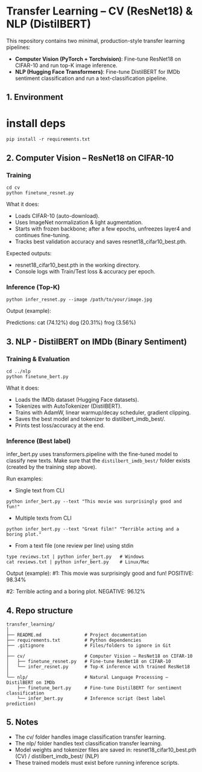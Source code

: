 # Transfer Learning – CV (ResNet18) & NLP (DistilBERT)

This repository contains two minimal, production-style transfer learning pipelines:

- **Computer Vision (PyTorch + Torchvision)**: Fine-tune ResNet18 on CIFAR-10 and run top-K image inference.
- **NLP (Hugging Face Transformers)**: Fine-tune DistilBERT for IMDb sentiment classification and run a text-classification pipeline.


## 1. Environment

# install deps
```
pip install -r requirements.txt
```

## 2. Computer Vision – ResNet18 on CIFAR-10

### Training
```
cd cv
python finetune_resnet.py
```
What it does:
- Loads CIFAR-10 (auto-download).
- Uses ImageNet normalization & light augmentation.
- Starts with frozen backbone; after a few epochs, unfreezes layer4 and continues fine-tuning.
- Tracks best validation accuracy and saves resnet18_cifar10_best.pth.

Expected outputs:
- resnet18_cifar10_best.pth in the working directory.
- Console logs with Train/Test loss & accuracy per epoch.

### Inference (Top-K)
```
python infer_resnet.py --image /path/to/your/image.jpg
```
Output (example):

Predictions:
cat (74.12%)
dog (20.31%)
frog (3.56%)

## 3. NLP - DistilBERT on IMDb (Binary Sentiment)

### Training & Evaluation
```
cd ../nlp
python finetune_bert.py
```
What it does:
- Loads the IMDb dataset (Hugging Face datasets).
- Tokenizes with AutoTokenizer (DistilBERT).
- Trains with AdamW, linear warmup/decay scheduler, gradient clipping.
- Saves the best model and tokenizer to distilbert_imdb_best/.
- Prints test loss/accuracy at the end.

### Inference (Best label)
infer_bert.py uses transformers.pipeline with the fine-tuned model to classify new texts.
Make sure that the `distilbert_imdb_best/` folder exists (created by the training step above).

Run examples:

- Single text from CLI
```
python infer_bert.py --text "This movie was surprisingly good and fun!"
```
- Multiple texts from CLI
```
python infer_bert.py --text "Great film!" "Terrible acting and a boring plot."
```
- From a text file (one review per line) using stdin
```
type reviews.txt | python infer_bert.py   # Windows
cat reviews.txt | python infer_bert.py    # Linux/Mac
```
Output (example):
#1: This movie was surprisingly good and fun!
  POSITIVE: 98.34%

#2: Terrible acting and a boring plot.
  NEGATIVE: 96.12%

## 4. Repo structure
```
transfer_learning/
│
├── README.md                # Project documentation
├── requirements.txt         # Python dependencies
├── .gitignore               # Files/folders to ignore in Git
│
├── cv/                      # Computer Vision – ResNet18 on CIFAR-10
│   ├── finetune_resnet.py   # Fine-tune ResNet18 on CIFAR-10
│   └── infer_resnet.py      # Top-K inference with trained ResNet18
│
└── nlp/                     # Natural Language Processing – DistilBERT on IMDb
    ├── finetune_bert.py     # Fine-tune DistilBERT for sentiment classification
    └── infer_bert.py        # Inference script (best label prediction)
```
## 5. Notes
- The cv/ folder handles image classification transfer learning.
- The nlp/ folder handles text classification transfer learning.
- Model weights and tokenizer files are saved in: resnet18_cifar10_best.pth (CV) / distilbert_imdb_best/ (NLP)
- These trained models must exist before running inference scripts.

